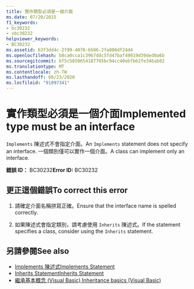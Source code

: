 ```yaml
---
title: 實作類型必須是一個介面
ms.date: 07/20/2015
f1_keywords:
- bc30232
- vbc30232
helpviewer_keywords:
- BC30232
ms.assetid: 63f3dd4c-2f99-4070-b506-2fa808df24d4
ms.openlocfilehash: b8ca0cca1c3967ddc5fd47baf49019d39ded0a6b
ms.sourcegitcommit: bf5c5850654187705bc94cc40ebfb62fe346ab02
ms.translationtype: MT
ms.contentlocale: zh-TW
ms.lasthandoff: 09/23/2020
ms.locfileid: "91097341"
---
```

# <a name="implemented-type-must-be-an-interface"></a><span data-ttu-id="df164-102">實作類型必須是一個介面</span><span class="sxs-lookup"><span data-stu-id="df164-102">Implemented type must be an interface</span></span>

<span data-ttu-id="df164-103">`Implements` 陳述式不會指定介面。</span><span class="sxs-lookup"><span data-stu-id="df164-103">An `Implements` statement does not specify an interface.</span></span> <span data-ttu-id="df164-104">一個類別僅可以實作一個介面。</span><span class="sxs-lookup"><span data-stu-id="df164-104">A class can implement only an interface.</span></span>  
  
 <span data-ttu-id="df164-105">**錯誤 ID：** BC30232</span><span class="sxs-lookup"><span data-stu-id="df164-105">**Error ID:** BC30232</span></span>  
  
## <a name="to-correct-this-error"></a><span data-ttu-id="df164-106">更正這個錯誤</span><span class="sxs-lookup"><span data-stu-id="df164-106">To correct this error</span></span>  
  
1. <span data-ttu-id="df164-107">請確定介面名稱拼寫正確。</span><span class="sxs-lookup"><span data-stu-id="df164-107">Ensure that the interface name is spelled correctly.</span></span>  
  
2. <span data-ttu-id="df164-108">如果陳述式會指定類別，請考慮使用 `Inherits` 陳述式。</span><span class="sxs-lookup"><span data-stu-id="df164-108">If the statement specifies a class, consider using the `Inherits` statement.</span></span>  
  
## <a name="see-also"></a><span data-ttu-id="df164-109">另請參閱</span><span class="sxs-lookup"><span data-stu-id="df164-109">See also</span></span>

- [<span data-ttu-id="df164-110">Implements 陳述式</span><span class="sxs-lookup"><span data-stu-id="df164-110">Implements Statement</span></span>](../language-reference/statements/implements-statement.md)
- [<span data-ttu-id="df164-111">Inherits Statement</span><span class="sxs-lookup"><span data-stu-id="df164-111">Inherits Statement</span></span>](../language-reference/statements/inherits-statement.md)
- [<span data-ttu-id="df164-112">繼承基本概念 (Visual Basic) </span><span class="sxs-lookup"><span data-stu-id="df164-112">Inheritance basics (Visual Basic)</span></span>](../programming-guide/language-features/objects-and-classes/inheritance-basics.md)
